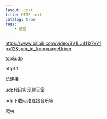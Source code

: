 ```yaml
---
layout: post
title: HTTP-init
catalog: true
tags:
    - 通信
---
```


https://www.bilibili.com/video/BV1LJ411z7vY?p=12&spm_id_from=pageDriver

tcp&udp

http1.1

长连接

udp代码实现聊天室

udp下载网络连接音乐等

爬虫
